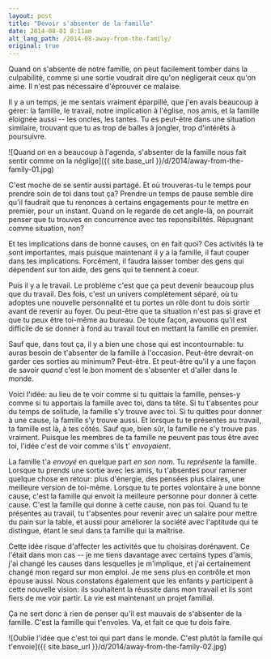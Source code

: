 ```yaml
---
layout: post
title: "Devoir s'absenter de la famille"
date: 2014-08-01 8:11am
alt_lang_path: /2014-08-away-from-the-family/
original: true
---
```


Quand on s'absente de notre famille, on peut facilement tomber dans la culpabilité, comme si une sortie voudrait dire qu'on négligerait ceux qu'on aime. Il n'est pas nécessaire d'éprouver ce malaise.

Il y a un temps, je me sentais vraiment éparpillé, que j'en avais beaucoup à gérer: la famille, le travail, notre implication à l'église, nos amis, et la famille éloignée aussi -- les oncles, les tantes. Tu es peut-être dans une situation similaire, trouvant que tu as trop de balles à jongler, trop d'intérêts à poursuivre.

![Quand on en a beaucoup à l'agenda, s'absenter de la famille nous fait sentir comme on la néglige]({{ site.base_url }}/d/2014/away-from-the-family-01.jpg)

C'est moche de se sentir aussi partagé. Et où trouveras-tu le temps pour prendre soin de toi dans tout ça? Prendre un temps de pause semble dire qu'il faudrait que tu renonces à certains engagements pour te mettre en premier, pour un instant. Quand on le regarde de cet angle-là, on pourrait penser que tu trouves en concurrence avec tes reponsibilités. Répugnant comme situation, non?

Et tes implications dans de bonne causes, on en fait quoi? Ces activités là te sont importantes, mais puisque maintenant il y a la famille, il faut couper dans tes implications. Forcément, il faudra laisser tomber des gens qui dépendent sur ton aide, des gens qui te tiennent à coeur.

Puis il y a le travail. Le problème c'est que ça peut devenir beaucoup plus que du travail. Des fois, c'est un univers complètement séparé, où tu adoptes une nouvelle personnalité et tu portes un rôle dont tu dois sortir avant de revenir au foyer. Ou peut-être que ta situation n'est pas si grave et que tu peux être toi-même au bureau. De toute façon, avouons qu'il est difficile de se donner à fond au travail tout en mettant la famille en premier.

Sauf que, dans tout ça, il y a bien une chose qui est incontournable: tu auras besoin de t'absenter de la famille à l'occasion. Peut-être devrait-on garder ces sorties au minimum? Peut-être. Et peut-être qu'il y a une façon de savoir _quand_ c'est le bon moment de s'absenter et d'aller dans le monde.

<!-- MORE -->

Voici l'idée: au lieu de te voir comme si tu quittais la famille, penses-y comme si tu apportais la famille avec toi, dans ta tête. Si tu t'absentes pour du temps de solitude, la famille s'y trouve avec toi. Si tu quittes pour donner à une cause, la famille s'y trouve aussi. Et lorsque tu te présentes au travail, ta famille est là, à tes côtés. Sauf que, bien sûr, la famille ne s'y trouve pas vraiment. Puisque les membres de ta famille ne peuvent pas tous être avec toi, l'idée c'est de voir comme s'ils t' _envoyaient_.

La famille t'a _envoyé_ en quelque part _en son nom_. Tu _représente_ la famille. Lorsque tu prends une sortie avec les amis, tu t'absentes pour ramener quelque chose en retour: plus d'énergie, des pensées plus claires, une meilleure version de toi-même. Lorsque tu te portes volontaire à une bonne cause, c'est la famille qui envoit la meilleure personne pour donner à cette cause. C'est la famille qui donne à cette cause, non pas toi. Quand tu te présentes au travail, tu t'absentes pour revenir avec un salaire pour mettre du pain sur la table, et aussi pour améliorer la société avec l'aptitude qui te distingue, étant le seul dans ta famille qui la maîtrise.

Cette idée risque d'affecter les activités que tu choisiras dorénavent. Ce l'était dans mon cas -- je me tiens davantage avec certains types d'amis, j'ai changé les causes dans lesquelles je m'implique, et j'ai certainement changé mon regard sur mon emploi. Je me sens plus en contrôle et mon épouse aussi. Nous constatons également que les enfants y participent à cette nouvelle vision: ils souhaitent la réussite dans mon travail et ils sont fiers de me voir partir. La vie est maintenant un projet familial.

Ça ne sert donc à rien de penser qu'il est mauvais de s'absenter de la famille. C'est la famille qui t'envoies. Va, et fait ce que tu dois faire.

![Oublie l'idée que c'est toi qui part dans le monde. C'est plutôt la famille qui t'envoie]({{ site.base_url }}/d/2014/away-from-the-family-02.jpg)
